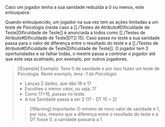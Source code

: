 Caso um jogador tenha a sua sanidade reduzida a 0 ou menos, este enlouquece.

Quando enlouquecido, um jogador na sua vez tem as ações limitadas a um teste de Psicologia (neste caso a [[./Testes de Atributo#Dificuldade de Teste|Dificuldade de Teste]] é anunciada a todos como [[./Testes de Atributo#Dificuldade de Teste|DT]] 15). Caso passe no teste a sua sanidade passa para o valor de diferença entre o resultado do teste e a [[./Testes de Atributo#Dificuldade de Teste|Dificuldade de Teste]]. O jogador tem 3 oportunidades e se falhar todas, o mestre passa a controlar o jogador até que este seja acalmado, por exemplo, por outros jogadores.

>[!Example] Exemplo:
>Tens 0 de sanidade e por isso fazes um teste de Psicologia.
>*Neste exemplo, tens -1 de Psicologia*
>- Lanças 2 dados, que dão 18 e 17
>- Escolhes o menor valor, ou seja, 17
>- Como 17>15, passas no teste.
>- A tua Sanidade passa a ser 2 (17 - DT 15 = 2)
>
>>[!Warning] Importante:
>>O mínimo de novo valor de sanidade é 1, por isso, mesmo que a diferença entre o resultado do teste e a DT fosse 0, a sanidade passaria a 1.


